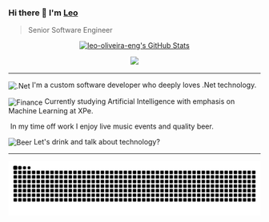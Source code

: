 ### Hi there 👋 I'm [Leo](https://www.linkedin.com/in/leo-de-oliveira-eng/)

> Senior Software Engineer


<p align="center">
    <a href="https://awesome-github-stats.azurewebsites.net/index.html??cardType=level&theme=monokai&preferLogin=false">    
      <img  alt="leo-oliveira-eng's GitHub Stats" src="https://awesome-github-stats.azurewebsites.net/user-stats/leo-oliveira-eng?cardType=level&theme=monokai&preferLogin=false" />  
    </a>
</p>
<p align="center">
  <img 
    height="55%"
    src="http://github-readme-streak-stats.herokuapp.com?user=leo-oliveira-eng&border=e4e2e2&theme=monokai" />
</p>


----------------------------------------------------------------

<p align="left"> 
  <img src="https://cdn.icon-icons.com/icons2/2415/PNG/512/dot_net_original_logo_icon_146546.png" 
       width="26px" 
       alt=".Net" 
       title=".Net" 
       align="center" />
  I'm a custom software developer who deeply loves .Net technology. 
</p>

<p align="left">
  <img src="https://cdn-icons-png.flaticon.com/512/7406/7406516.png"
       width="26px" 
       alt="Finance" 
       title="finance" 
       align="center" />
  Currently studying Artificial Intelligence with emphasis on Machine Learning at XPe.  
</p>

<p align="left">
  <img src="https://cdn.icon-icons.com/icons2/270/PNG/512/Music_29918.png"
       width="26px" 
       alt="" 
       title="architecture" 
       align="center" />
  In my time off work I enjoy live music events and quality beer.
</p>

<p align="left">
  <img src="https://cdn.icon-icons.com/icons2/3015/PNG/512/beer_drink_glass_jar_icon_188550.png"
       width="26px" 
       alt="Beer" 
       title="Beer" 
       align="center" />
Let's drink and talk about technology?



----------------------------------------------------------------

<picture>
  <source media="(prefers-color-scheme: dark)" srcset="https://github.com/leo-oliveira-eng/contributions-snake-game/blob/output/github-contribution-grid-snake-dark.svg">
  <source media="(prefers-color-scheme: light)" srcset="https://github.com/leo-oliveira-eng/contributions-snake-game/blob/output/github-contribution-grid-snake.svg">
  <img alt="github contribution grid snake animation" src="https://github.com/leo-oliveira-eng/contributions-snake-game/blob/output/github-contribution-grid-snake.svg">
</picture>


